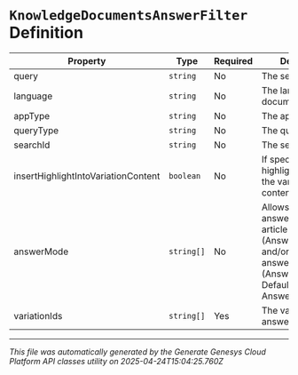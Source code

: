 # `KnowledgeDocumentsAnswerFilter` Definition

| Property | Type | Required | Description |
|----------|------|----------|-------------|
| query | `string` | No | The search query. |
| language | `string` | No | The language of the documents. |
| appType | `string` | No | The appType |
| queryType | `string` | No | The query type |
| searchId | `string` | No | The search id. |
| insertHighlightIntoVariationContent | `boolean` | No | If specified - insert highlight data into the variation content. |
| answerMode | `string[]` | No | Allows extracted answers from an article (AnswerHighlight) and/or AI-generated answers (AnswerGeneration). Default mode: AnswerHighlight |
| variationIds | `string[]` | Yes | The variation Ids to answer. |

---

*This file was automatically generated by the Generate Genesys Cloud Platform API classes utility on 2025-04-24T15:04:25.760Z*